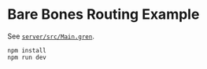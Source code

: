 # Bare Bones Routing Example

See [`server/src/Main.gren`](https://github.com/blaix/prettynice/blob/main/examples/next/routing/server/src/Main.gren).

```
npm install
npm run dev
```
